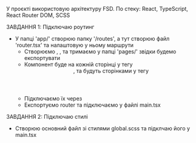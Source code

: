 У проєкті використовую архітектуру FSD.
По стеку: React, TypeScript, React Router DOM, SCSS

ЗАВДАННЯ 1: Підключаю роутинг

- У папці 'app/' створюю папку '/routes', а тут створюю файл 'router.tsx' та налаштовую у ньому маршрути
  - Створюємо <Layout>, <UserEdit>, <UserList> та тримаємо у папці 'pages/' звідки будемо експортувати
  - Компонент <Layout> буде на кожній сторінці у тегу <header>, <UserEdit> та <UserList> будуть сторінками у тегу <main>
  - Підключаємо їх через <Outlet />
  - Експортуємо router та підключаємо у файлі main.tsx

ЗАВДАННЯ 2: Підключаю стилі
- Створюю основний файл зі стилями global.scss та підклчаю його у main.tsx
